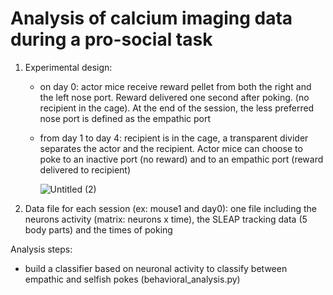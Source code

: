 # Analysis of calcium imaging data during a pro-social task
1) Experimental design:
   - on day 0: actor mice receive reward pellet from both the right and the left nose port. Reward 
     delivered one second after poking. (no recipient in the cage). At the end of the session, the less 
     preferred nose port is defined as the empathic port
   - from day 1 to day 4: recipient is in the cage, a transparent divider separates the actor and the 
     recipient. Actor mice can choose to poke to an inactive port (no reward) and to an empathic port 
     (reward delivered to recipient)
   
     ![Untitled (2)](https://github.com/hannahay/test/assets/64631934/ebb1061f-e2d2-4a10-862b-17d94a162189)

2) Data file for each session (ex: mouse1 and day0):
   one file including the neurons activity (matrix: neurons x time), the SLEAP tracking data (5 body 
   parts) and the times of poking

Analysis steps:
- build a classifier based on neuronal activity to classify between empathic and selfish pokes (behavioral_analysis.py)



     
